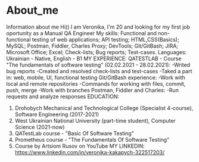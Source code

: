 # About_me
Information about me
Hi)) I am Veronika, I'm 20 and looking for my first job oportunity as a Manual QA Engineer
My skills:
Functional and non-functional testing of web applications;
API testing;
HTML,CSS(Basics);
MySQL;
Postman, Fiddler, Charles Proxy;
DevTools;
Git/GitBash;
JIRA;
Microsoft Office;
Excel;
Check-lists;
Bug reports;
Test-cases.
Languages: Ukrainian - Native, English - B1
MY EXPERIENCE:
QATESTLAB - Course "The fundamentals of software testing" (02.02.2021 - 28.02.2021):
  -Writed bug reports
  -Created and resolved check-lists and test-cases
  -Taked a part in: web, mobile, UI, functional testing
Git/GitBash experience:
  -Work with local and remote repositories
  -Commands for working with files, commit, push, merge
  -Work with branches
Postman, Fiddler and Charles:
  -Run requests and analyze responses
EDUCATION: 
1. Drohobych Mechanical and Technological College (Specialist 4-course), Software Engineering (2017-2021)
2. West Ukrainian National University (part-time student), Computer Science (2021-now)
3. QATestLab course - "Basic Of Software Testing"
4. Prometheus course - "The Fundamentals Of Software Testing"
5. Course by Artsiom Rusov on YouTube
MY LINKEDIN: 
https://www.linkedin.com/in/veronika-kakapych-322517203/
